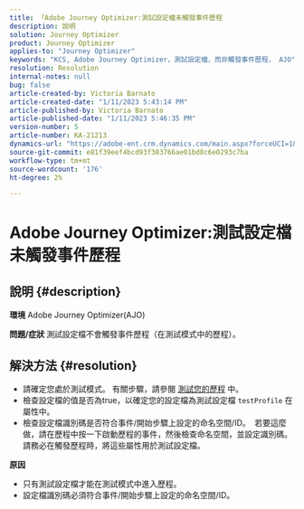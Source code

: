 ```yaml
---
title: 「Adobe Journey Optimizer:測試設定檔未觸發事件歷程
description: 說明
solution: Journey Optimizer
product: Journey Optimizer
applies-to: "Journey Optimizer"
keywords: "KCS, Adobe Journey Optimizer，測試設定檔，而非觸發事件歷程， AJO"
resolution: Resolution
internal-notes: null
bug: false
article-created-by: Victoria Barnato
article-created-date: "1/11/2023 5:43:14 PM"
article-published-by: Victoria Barnato
article-published-date: "1/11/2023 5:46:35 PM"
version-number: 5
article-number: KA-21213
dynamics-url: "https://adobe-ent.crm.dynamics.com/main.aspx?forceUCI=1&pagetype=entityrecord&etn=knowledgearticle&id=694ca26a-d791-ed11-aad1-6045bd006d92"
source-git-commit: e81f39eef4bcd93f383766ae01bd8c6e0293c7ba
workflow-type: tm+mt
source-wordcount: '176'
ht-degree: 2%

---
```


# Adobe Journey Optimizer:測試設定檔未觸發事件歷程

## 說明 {#description}

<b>環境</b>
Adobe Journey Optimizer(AJO)

<b>問題/症狀</b>
測試設定檔不會觸發事件歷程（在測試模式中的歷程）。


## 解決方法 {#resolution}


- 請確定您處於測試模式。 有關步驟，請參閱 [測試您的歷程](https://experienceleague.adobe.com/docs/journey-optimizer/using/orchestrate-journeys/create-journey/testing-the-journey.html) 中。
- 檢查設定檔的值是否為true，以確定您的設定檔為測試設定檔 `testProfile` 在屬性中。
- 檢查設定檔識別碼是否符合事件/開始步驟上設定的命名空間/ID。  若要這麼做，請在歷程中按一下啟動歷程的事件，然後檢查命名空間，並設定識別碼。 請務必在觸發歷程時，將這些屬性用於測試設定檔。

<b>原因</b>
- 只有測試設定檔才能在測試模式中進入歷程。
- 設定檔識別碼必須符合事件/開始步驟上設定的命名空間/ID。

